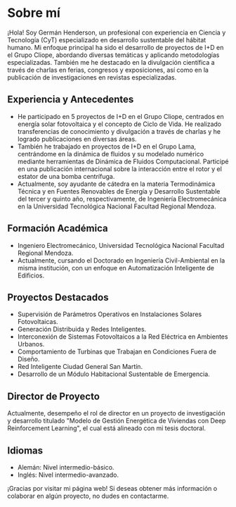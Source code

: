 # Sobre mí

¡Hola! Soy Germán Henderson, un profesional con experiencia en Ciencia y Tecnología (CyT) especializado en desarrollo sustentable del hábitat humano. Mi enfoque principal ha sido el desarrollo de proyectos de I+D en el Grupo Cliope, abordando diversas temáticas y aplicando metodologías especializadas. También me he destacado en la divulgación científica a través de charlas en ferias, congresos y exposiciones, así como en la publicación de investigaciones en revistas especializadas.

## Experiencia y Antecedentes

- He participado en 5 proyectos de I+D en el Grupo Cliope, centrados en energía solar fotovoltaica y el concepto de Ciclo de Vida. He realizado transferencias de conocimiento y divulgación a través de charlas y he logrado publicaciones en diversas áreas.
- También he trabajado en proyectos de I+D en el Grupo Lama, centrándome en la dinámica de fluidos y su modelado numérico mediante herramientas de Dinámica de Fluidos Computacional. Participé en una publicación internacional sobre la interacción entre el rotor y el estator de una bomba centrífuga.
- Actualmente, soy ayudante de cátedra en la materia Termodinámica Técnica y en Fuentes Renovables de Energía y Desarrollo Sustentable del tercer y quinto año, respectivamente, de Ingeniería Electromecánica en la Universidad Tecnológica Nacional Facultad Regional Mendoza.

## Formación Académica

- Ingeniero Electromecánico, Universidad Tecnológica Nacional Facultad Regional Mendoza.
- Actualmente, cursando el Doctorado en Ingeniería Civil-Ambiental en la misma institución, con un enfoque en Automatización Inteligente de Edificios.

## Proyectos Destacados

- Supervisión de Parámetros Operativos en Instalaciones Solares Fotovoltaicas.
- Generación Distribuida y Redes Inteligentes.
- Interconexión de Sistemas Fotovoltaicos a la Red Eléctrica en Ambientes Urbanos.
- Comportamiento de Turbinas que Trabajan en Condiciones Fuera de Diseño.
- Red Inteligente Ciudad General San Martín.
- Desarrollo de un Módulo Habitacional Sustentable de Emergencia.

## Director de Proyecto

Actualmente, desempeño el rol de director en un proyecto de investigación y desarrollo titulado "Modelo de Gestión Energética de Viviendas con Deep Reinforcement Learning", el cual está alineado con mi tesis doctoral.

## Idiomas

- Alemán: Nivel intermedio-básico.
- Inglés: Nivel intermedio-avanzado.

¡Gracias por visitar mi página web! Si deseas obtener más información o colaborar en algún proyecto, no dudes en contactarme.
